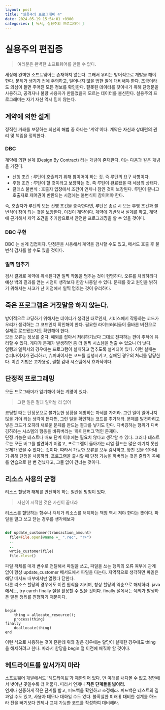 ```yaml
---
layout: post
title: "실용주의 프로그래머 4"
date: 2024-05-19 15:54:01 +0900
categories: [ 독서, 실용주의 프로그래머 ]
---
```


# 실용주의 편집증

> 여러분은 완벽한 소프트웨어를 만들 수 없다.

세상에 완벽한 소프트웨어는 존재하지 않는다. 그래서 우리는 방어적으로 개발을 해야 한다. 문제가 생기기 전에 주의하고, 일어나지 않을 법한 일에 대비해야 한다. 조금이라도 의심이
들면 주어진 모든 정보를 확인한다. 잘못된 데이터를 찾아내기 위해 단정문을 사용하고, 공격자나 불량 사용자가 만들었을지 모르는 데이터를 불신한다. 실용주의 프로그래머는 자기 자신
역시 믿지 않는다.

## 계약에 의한 설계

정직한 거래를 보장하는 최선의 해법 중 하나는 '계약'이다. 계약은 자신과 상대편의 권리 및 책임을 정의한다.

### DBC

계약에 의한 설계 (Design By Contract) 라는 개념이 존재한다. 이는 다음과 같은 개념을 가진다.

- 선행 조건 : 루틴이 호출되기 위해 참이어야 하는 것. 즉 루틴의 요구 사항이다.
- 후행 조건 : 루틴이 할 것이라고 보장하는 것. 즉 루틴이 완료됐을 때 세상의 상태다.
- 클래스 불변식 : 호출자 입장에서 조건이 언제나 참인 것이 보장된다. 루틴이 끝나고 호출자로 제어권이 반환되는 시점에는 불변식이 참이어야 한다.

즉, 호출자가 루틴의 모든 선행 조건을 충족한다면, 루틴은 종료 시 모든 후행 조건과 불변식이 참이 되는 것을 보장한다. 이것이 계약이다. 계약에 기반해서 설계를 하고, 계약에
근거해서 제약 조건을 추가함으로서 안전한 프로그래밍을 할 수 있을 것이다.

### DBC 구현

DBC 는 설계 깁접이다. 단정문을 사용해서 계약을 검사할 수도 있고, 메서드 호출 후 불변식 검사를 할 수도 있을 것이다.

### 일찍 멈추기

검사 결과로 계약에 위배된다면 일찍 작동을 멈추는 것이 현명하다. 오류를 처리하려다 예상 밖의 결과를 얻는 시점이 생각보다 한참 나중일 수 있다. 문제를 찾고 원인을 밝히기
위해서는 사고가 난 지점에서 일찍 멈추는 것이 유리하다.

## 죽은 프로그램은 거짓말을 하지 않는다.

방어적으로 코딩하기 위해서는 데이터가 생각한 대로인지, 서비스에서 작동하는 코드가 우리가 생각하는 그 코드인지 확인해야 한다. 필요한 라이브러리들이 올바른 버전으로 실제로
로드됐는지도 확인해야 한다.
<br>
모든 오류는 정보를 준다. 예외를 잡아서 처리하기보다 그대로 전파하는 편이 추적에 유리할 수 있다. 게다가 문제가 발생하면 좀 더 일찍 시스템을 멈출 수 있으니 더 낫다.
<br>
얼랭과 엘릭서의 경우에는 프로그램이 실패하고 멈추도록 설계되어 있다. 이런 실패는 슈퍼바이저가 관리하고, 슈퍼바이저는 코드를 실행시키고, 실패된 경우의 처리를 담당한다. 이런
기법은 고가용성, 결함 감내 시스템에서 효과적이다.

## 단정적 프로그래밍

모든 프로그래머가 암기해야 하는 계명이 있다.

> 그런 일은 절대 일어날 리 없어

코딩할 때는 단정문으로 불가능한 상황을 예방하는 자세를 가져라. 그런 일이 일어나지 않을 거야 라는 생각이 든다면, 그런 일을 확인하는 코드를 추가해라. 문제를 발견하려고 넣은
코드가 오히려 새로운 문제를 만드는 결과를 낳기도 한다. 디버깅하는 행위가 디버깅하려는 시스템의 행동을 바꿔버리는 '하이젠버그'적인 문제다.
<br>
단정 기능은 테스트나 배포 단계 이후에는 필요치 않다고 생각할 수 있다. 그러나 테스트로는 모든 버그를 발견하기 어렵고, 프로그렘이 돌아가는 리얼 월드는 많은 예기치 못한 문제가
있을 수 있다는 것이다. 따라서 가능한 오류를 모두 검사하고, 놓친 것을 잡아내기 위해 단정을 사용하라. 프로그램을 출시할 때 단정 기능을 꺼버리는 것은 줄타기 곡예를 연습으로 한 번 건넜다고, 그물 없이 건너는 것이다.

## 리소스 사용의 균형

리소스 할당과 해제를 안전하게 하는 일관된 방침이 있다.

> 자신이 시작한 것은 자신이 끝내라

리소스를 할당하는 함수나 객체가 리소스를 해제하는 책임 역시 져야 한다는 뜻이다. 파일을 열고 쓰고 닫는 경우를 생각해보자

```ruby

def update_customer(transaction_amount)
  file=File.open(@name +_ ".rec", "r+")
  ..
  ..
  wrtie_customer(file)
  file.close()

```

파일 객체를 매개 변수로 전달해서 파일을 쓰고, 파일을 쓰는 행위의 오류 여부에 관계 없이 항상 update_customer 메서드에서 파일을 다는다. 지역적으로 생각하면 파일은 해당 메서드 내부에서만 열렸다 닫힌다.
<br>
다른 리소스 할당의 경우에도 이런 원칙을 지키며, 항상 할당의 역순으로 해제하라. java 에서는, try carch finally 절을 활용할 수 있을 것이다. finally 절에서는 예외가 발생하든 말든 정리를 진행하기 때문이다.

```shell

begin
    thing = allocate_resource();
    process(thing)
finally
    deallocate(thing)
end

```

이런 식으로 사용하는 것이 흔한데 위와 같은 경우에는 할당이 실패한 경우에도 thing 을 해제하려고 한다. 따라서 핟당을 begin 절 이전에 해줘야 할 것이다.

## 헤드라이트를 앞서가지 마라

소프트웨어 개발에서도 '헤드라이트'가 제한되어 있다. 먼 미래를 내다볼 수 없고 정면에서 벗어난 곳일수록 더 어둡다. 따라서 언제나 **작은 단계들을 밟아라.**
<br />
언제나 신중하게 작은 단계를 발고, 피드백을 확인하고 조정해라. 피드백은 테스트의 결과일 수도 있고, 사용자 데모나 대화일 수도 있다. 불확실한 미래ㅔ 대비한 설계를 하느라 진을 빼기보다 언제나 교체 가능한 코드를 작성하여 대비해라.
